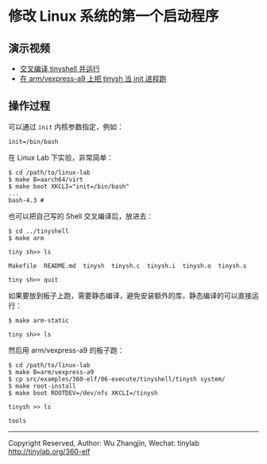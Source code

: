 
# 修改 Linux 系统的第一个启动程序

## 演示视频

* [交叉编译 tinyshell 并运行](http://showterm.io/584155ca7da78c41d8b46)
* [在 arm/vexpress-a9 上把 tinysh 当 init 进程跑](http://showterm.io/99157bb9bff68cda3e8fc)

## 操作过程

可以通过 `init` 内核参数指定，例如：

    init=/bin/bash

在 Linux Lab 下实验，非常简单：

    $ cd /path/to/linux-lab
    $ make B=aarch64/virt
    $ make boot XKCLI="init=/bin/bash"
    ...
    bash-4.3 #

也可以把自己写的 Shell 交叉编译后，放进去：

    $ cd ../tinyshell
    $ make arm

    tiny sh>> ls

    Makefile  README.md  tinysh  tinysh.c  tinysh.i  tinysh.o  tinysh.s

    tiny sh>> quit

如果要放到板子上跑，需要静态编译，避免安装额外的库，静态编译的可以直接运行：

    $ make arm-static

    tiny sh>> ls
 
然后用 arm/vexpress-a9 的板子跑：

    $ cd /path/to/linux-lab
    $ make B=arm/vexpress-a9
    $ cp src/examples/360-elf/06-execute/tinyshell/tinysh system/
    $ make root-install
    $ make boot ROOTDEV=/dev/nfs XKCLI=/tinysh

    tinysh >> ls

    tools

---
Copyright Reserved, Author: Wu Zhangjin, Wechat: tinylab
<http://tinylab.org/360-elf>
